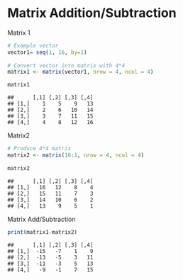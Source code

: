Matrix Addition/Subtraction
================

Matrix 1

``` r
# Example vector
vector1= seq(1, 16, by=1)
 
# Convert vector into matrix with 4*4
matrix1 <- matrix(vector1, nrow = 4, ncol = 4) 

matrix1
```

    ##      [,1] [,2] [,3] [,4]
    ## [1,]    1    5    9   13
    ## [2,]    2    6   10   14
    ## [3,]    3    7   11   15
    ## [4,]    4    8   12   16

Matrix2

``` r
# Produce 4*4 matrix
matrix2 <- matrix(16:1, nrow = 4, ncol = 4) 
 
matrix2
```

    ##      [,1] [,2] [,3] [,4]
    ## [1,]   16   12    8    4
    ## [2,]   15   11    7    3
    ## [3,]   14   10    6    2
    ## [4,]   13    9    5    1

Matrix Add/Subtraction

``` r
print(matrix1-matrix2)
```

    ##      [,1] [,2] [,3] [,4]
    ## [1,]  -15   -7    1    9
    ## [2,]  -13   -5    3   11
    ## [3,]  -11   -3    5   13
    ## [4,]   -9   -1    7   15
